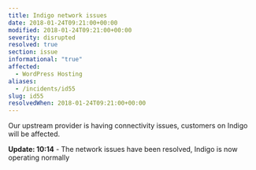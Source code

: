```yaml
---
title: Indigo network issues
date: 2018-01-24T09:21:00+00:00
modified: 2018-01-24T09:21:00+00:00
severity: disrupted
resolved: true
section: issue
informational: "true"
affected:
  - WordPress Hosting
aliases:
  - /incidents/id55
slug: id55
resolvedWhen: 2018-01-24T09:21:00+00:00
---
```


Our upstream provider is having connectivity issues, customers on Indigo will be affected.

**Update: 10:14** - The network issues have been resolved, Indigo is now operating normally

